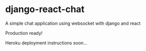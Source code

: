 # django-react-chat

A simple chat application using websocket with django and react

Production ready!

Heroku deployment instructions soon...
